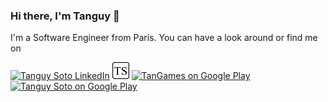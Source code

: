 ### Hi there, I'm Tanguy 👋

I'm a Software Engineer from Paris. You can have a look around or find me on

[<img alt="Tanguy Soto LinkedIn" width="27px" src="https://tanguyso.to/wordpress/wp-content/uploads/2016/02/linkedIn.ico" />][linkedin]
[<img alt="Tanguy Soto website" width="27px" src="resources/favicon.png" />][website]
[<img alt="TanGames on Google Play" width="25px" src="https://tanguyso.to/wordpress/wp-content/uploads/2017/03/Play-Store-logo.png" />][googleplay]
[<img alt="Tanguy Soto on Google Play" width="25px" src="https://tanguyso.to/wordpress/wp-content/uploads/2022/09/app-store-logo.png" />][appstore]

[website]: https://tanguyso.to
[linkedin]: https://linkedin.com/in/TanguySoto
[googleplay]: https://play.google.com/store/apps/dev?id=8739705220760993563
[appstore]: https://apps.apple.com/app/id1635169899
